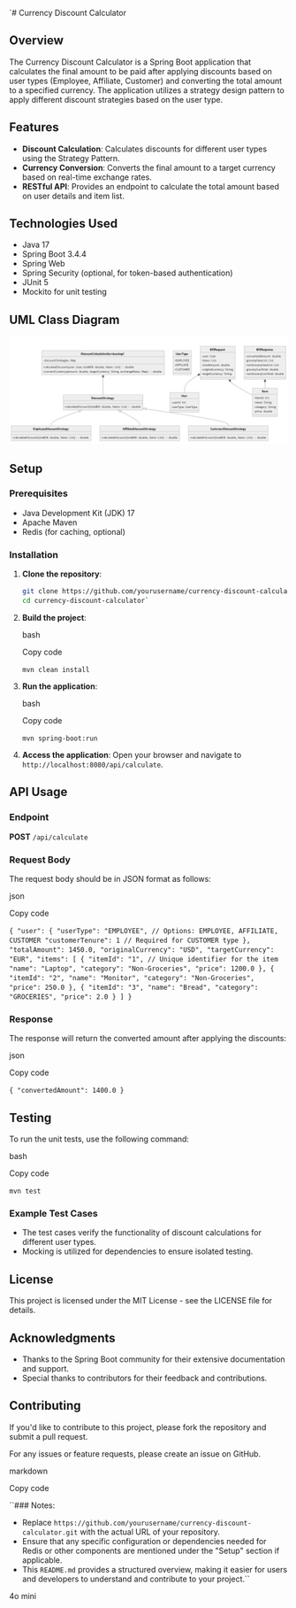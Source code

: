 
`# Currency Discount Calculator

## Overview

The Currency Discount Calculator is a Spring Boot application that calculates the final amount to be paid after applying discounts based on user types (Employee, Affiliate, Customer) and converting the total amount to a specified currency. The application utilizes a strategy design pattern to apply different discount strategies based on the user type.

## Features

- **Discount Calculation**: Calculates discounts for different user types using the Strategy Pattern.
- **Currency Conversion**: Converts the final amount to a target currency based on real-time exchange rates.
- **RESTful API**: Provides an endpoint to calculate the total amount based on user details and item list.

## Technologies Used

- Java 17
- Spring Boot 3.4.4
- Spring Web
- Spring Security (optional, for token-based authentication)
- JUnit 5
- Mockito for unit testing

## UML Class Diagram
![img_2.png](img_2.png)

## Setup

### Prerequisites

- Java Development Kit (JDK) 17
- Apache Maven
- Redis (for caching, optional)

### Installation

1. **Clone the repository**:
   ```bash
   git clone https://github.com/yourusername/currency-discount-calculator.git
   cd currency-discount-calculator` 

2.  **Build the project**:

    bash

    Copy code

    `mvn clean install`

3.  **Run the application**:

    bash

    Copy code

    `mvn spring-boot:run`

4.  **Access the application**: Open your browser and navigate to `http://localhost:8080/api/calculate`.


## API Usage

### Endpoint

**POST** `/api/calculate`

### Request Body

The request body should be in JSON format as follows:

json

Copy code

`{
"user": {
"userType": "EMPLOYEE", // Options: EMPLOYEE, AFFILIATE, CUSTOMER
"customerTenure": 1 // Required for CUSTOMER type
},
"totalAmount": 1450.0,
"originalCurrency": "USD",
"targetCurrency": "EUR",
"items": [
{
"itemId": "1", // Unique identifier for the item
"name": "Laptop",
"category": "Non-Groceries",
"price": 1200.0
},
{
"itemId": "2",
"name": "Monitor",
"category": "Non-Groceries",
"price": 250.0
},
{
"itemId": "3",
"name": "Bread",
"category": "GROCERIES",
"price": 2.0
}
]
}`

### Response

The response will return the converted amount after applying the discounts:

json

Copy code

`{
"convertedAmount": 1400.0
}`

## Testing

To run the unit tests, use the following command:

bash

Copy code

`mvn test`

### Example Test Cases

-   The test cases verify the functionality of discount calculations for different user types.
-   Mocking is utilized for dependencies to ensure isolated testing.




## License

This project is licensed under the MIT License - see the LICENSE file for details.

## Acknowledgments

-   Thanks to the Spring Boot community for their extensive documentation and support.
-   Special thanks to contributors for their feedback and contributions.

## Contributing

If you'd like to contribute to this project, please fork the repository and submit a pull request.

For any issues or feature requests, please create an issue on GitHub.

markdown

Copy code

``### Notes:

- Replace `https://github.com/yourusername/currency-discount-calculator.git` with the actual URL of your repository.
- Ensure that any specific configuration or dependencies needed for Redis or other components are mentioned under the "Setup" section if applicable.
- This `README.md` provides a structured overview, making it easier for users and developers to understand and contribute to your project.``

4o mini